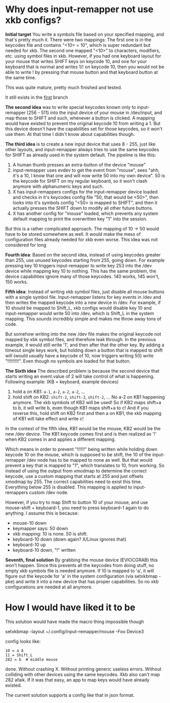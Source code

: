 # Why does input-remapper not use xkb configs?

**Initial target** You write a symbols file based on your specified mapping,
and that's pretty much it. There were two mappings: The first one is in the
keycodes file and contains "<10> = 10", which is super redundant but needed
for xkb. The second one mapped "<10>" to characters, modifiers, etc. using
symbol files in xkb. However, if you had one keyboard layout for your mouse
that writes SHIFT keys on keycode 10, and one for your keyboard that is normal
and writes 1/! on keycode 10, then you would not be able to write ! by
pressing that mouse button and that keyboard button at the same time.

This was quite mature, pretty much finished and tested.

It still exists in the [first](https://github.com/sezanzeb/input-remapper/tree/first) branch

**The second idea** was to write special keycodes known only to input-remapper
(256 - 511) into the input device of your mouse in /dev/input, and map
those to SHIFT and such, whenever a button is clicked. A mapping would have
existed to prevent the original keycode 10 from writing a 1. But this device
doesn't have the capabilities set for those keycodes, so it won't use them.
At that time I didn't know about capabilities though.

**The third idea** is to create a new input device that uses 8 - 255, just
like other layouts, and input-remapper always tries to use the same keycodes for
SHIFT as already used in the system default. The pipeline is like this:

1. A human thumb presses an extra-button of the device "mouse"
2. input-remapper uses evdev to get the event from "mouse", sees "ahh, it's a
   10, I know that one and will now write 50 into my own device". 50 is
   the keycode for SHIFT on my regular keyboard, so it won't clash anymore
   with alphanumeric keys and such.
3. X has input-remappers configs for the input-remapper device loaded and
   checks in it's keycodes config file "50, that would be <50>", then looks
   into it's symbols config "<50> is mapped to SHIFT", and then it actually
   presses the SHIFT down to modify all other future buttons.
4. X has another config for "mouse" loaded, which prevents any system default
   mapping to print the overwritten key "1" into the session.
   
But this is a rather complicated approach. The mapping of 10 -> 50 would
have to be stored somewhere as well. It would make the mess of configuration
files already needed for xkb even worse. This idea was not considered for
long

**Fourth idea**: Based on the second idea, instead of using keycodes greater
than 255, use unused keycodes starting from 255, going down. For example
pressing key 10 triggers input-remapper to write key 253 into the /dev device
while mapping key 10 to nothing. This has the same problem, the device
capabilities ignore many of those keycodes. 140 works, 145 won't, 150 works.

**Fifth idea**: Instead of writing xkb symbol files, just disable all
mouse buttons with a single symbol file. Input-remapper listens for key events
in /dev and then writes the mapped keycode into a new device in /dev. For
example, if 10 should be mapped to Shift_L, xkb configs would disable
key 10 and input-remapper would write 50 into /dev, which is Shift_L in the system
mapping. This sounds incredibly simple and makes me throw away tons of code.

But somehow writing into the new /dev file makes the original keycode
not mapped by xbk symbol files, and therefore leak through. In the
previous example, it would still write '1', and then after that the
other key. By adding a timeout single keys work, but holding down a
button that is mapped to shift will (would usually have a keycode of
10, now triggers writing 50) write "!!!!!!!!!". Even though no symbols
are loaded for that button.

**The Sixth idea** The described problem is
because the second device that starts writing an event.value of 2 will
take control of what is happening. Following example: (KB = keyboard,
example devices)
1. hold a on KB1: `a-1`, `a-2`, `a-2`, `a-2`, ...
2. hold shift on KB2: `shift-2`, `shift-2`, `shift-2`, ...
No a-2 on KB1 happening anymore. The xkb symbols of KB2 will
be used! So if KB2 maps shift+a to b, it will write b, even
though KB1 maps shift+a to c! And if you reverse this, hold
shift on KB2 first and then a on KB1, the xkb mapping of KB1
will take effect and write c!

In the context of the fifth idea, KB1 would be the mouse, KB2 would be
the new /dev device. The KB1 keycode comes first and is then realized as
'!' when KB2 comes in and applies a different mapping.

Which means in order to prevent "!!!!!!" being written while holding down
keycode 10 on the mouse, which is supposed to be shift, the 10 of the
input-remapper /dev node has to be mapped to none as well. But that would
prevent a key that is mapped to "1", which translates to 10, from working.
So instead of using the output from xmodmap to determine the correct
keycode, use a custom mapping that starts at 255 and just offsets xmodmap
by 255. The correct capabilities need to exist this time. Everything below
255 is disabled. This mapping is applied to input-remappers custom /dev node.

However, if you try to map Shift to button 10 of your mouse, and use
mouse-shift + keyboard-1, you need to press keyboard-1 again to do anything.
I assume this is because:
- mouse-10 down
- keymapper says: 50 down
- xkb mapping: 10 is none. 50 is shift.
- keyboard-10 down (down again? X/Linux ignores that)
- keyboard-10 up
- keyboard-10 down, "!" written

**Seventh, final solution** By grabbing the mouse device (EVIOCGRAB) this
won't happen. Since this prevents all the keycodes from doing stuff, no
empty xkb symbols file is needed anymore. If 10 is mapped to 'a', it will
figure out the keycode for 'a' in the system configuration (via setxkbmap -pke)
and write it into a new device that has proper capabilities. So no xkb
configurations are needed at all anymore.


# How I would have liked it to be

This solution would have made the macro thing impossible though

setxkbmap -layout ~/.config/input-remapper/mouse -Foo Device3

config looks like:
```
10 = a A
11 = Shift_L
282 = b  # middle mouse
```

done. Without crashing X. Without printing generic useless errors. Without
colliding with other devices using the same keycodes. Xkb also can't map 282
afaik. If it was that easy, an app to map keys would have already existed.

The current solution supports a config like that in json format.
